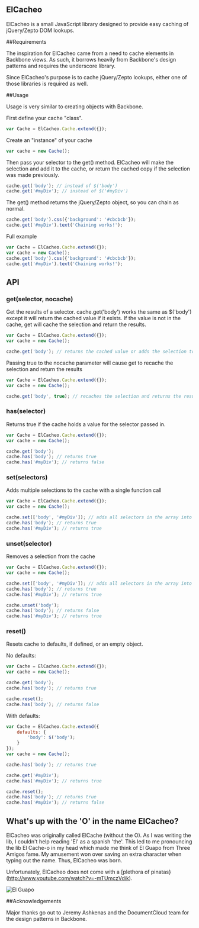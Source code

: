 ## ElCacheo

ElCacheo is a small JavaScript library designed to provide easy caching of jQuery/Zepto DOM lookups.

##Requirements

The inspiration for ElCacheo came from a need to cache elements in Backbone views. As such, it borrows heavily from Backbone's design patterns and requires the underscore library.

Since ElCacheo's purpose is to cache jQuery/Zepto lookups, either one of those libraries is required as well.

##Usage

Usage is very similar to creating objects with Backbone.

First define your cache "class". 

```JavaScript
var Cache = ElCacheo.Cache.extend({});
```

Create an "instance" of your cache

```JavaScript
var cache = new Cache();
```

Then pass your selector to the get() method. ElCacheo will make the selection and add it to the cache, or return the cached copy if the selection was made previously.

```JavaScript
cache.get('body'); // instead of $('body')
cache.get('#myDiv'); // instead of $('#myDiv')
```

The get() method returns the jQuery/Zepto object, so you can chain as normal.

```JavaScript
cache.get('body').css({'background': '#cbcbcb'}); 
cache.get('#myDiv').text('Chaining works!');
```

Full example

```JavaScript
var Cache = ElCacheo.Cache.extend({});
var cache = new Cache();
cache.get('body').css({'background': '#cbcbcb'}); 
cache.get('#myDiv').text('Chaining works!');
```

## API

### get(selector, nocache)

Get the results of a selector. cache.get('body') works the same as $('body') except it will return the cached value if it exists. If the value is not in the cache, get will cache the selection and return the results.

```JavaScript
var Cache = ElCacheo.Cache.extend({});
var cache = new Cache();

cache.get('body'); // returns the cached value or adds the selection to the cache if it's not cached yet
```

Passing true to the nocache parameter will cause get to recache the selection and return the results

```JavaScript
var Cache = ElCacheo.Cache.extend({});
var cache = new Cache();

cache.get('body', true); // recaches the selection and returns the results
```

### has(selector)

Returns true if the cache holds a value for the selector passed in.

```JavaScript
var Cache = ElCacheo.Cache.extend({});
var cache = new Cache();

cache.get('body');
cache.has('body'); // returns true
cache.has('#myDiv'); // returns false
```

### set(selectors)

Adds multiple selections to the cache with a single function call

```JavaScript
var Cache = ElCacheo.Cache.extend({});
var cache = new Cache();

cache.set(['body', '#myDiv']); // adds all selectors in the array into the cache
cache.has('body'); // returns true
cache.has('#myDiv'); // returns true
```

### unset(selector)

Removes a selection from the cache

```JavaScript
var Cache = ElCacheo.Cache.extend({});
var cache = new Cache();

cache.set(['body', '#myDiv']); // adds all selectors in the array into the cache
cache.has('body'); // returns true
cache.has('#myDiv'); // returns true

cache.unset('body');
cache.has('body'); // returns false
cache.has('#myDiv'); // returns true
```

### reset()

Resets cache to defaults, if defined, or an empty object.

No defaults:

```JavaScript
var Cache = ElCacheo.Cache.extend({});
var cache = new Cache();

cache.get('body');
cache.has('body'); // returns true

cache.reset();
cache.has('body'); // returns false
```

With defaults:

```JavaScript
var Cache = ElCacheo.Cache.extend({
	defaults: {
		'body': $('body');
	}
});
var cache = new Cache();

cache.has('body'); // returns true

cache.get('#myDiv');
cache.has('#myDiv'); // returns true

cache.reset();
cache.has('body'); // returns true
cache.has('#myDiv'); // returns false
```

## What's up with the 'O' in the name ElCacheo?

ElCacheo was originally called ElCache (without the O). As I was writing the lib, I couldn't help reading 'El' as a spanish 'the'. This led to me pronouncing the lib El Cache-o in my head which made me think of El Guapo from Three Amigos fame. My amusement won over saving an extra character when typing out the name. Thus, ElCacheo was born. 

Unfortunately, ElCacheo does not come with a [plethora of pinatas}(http://www.youtube.com/watch?v=-mTUmczVdik).

![El Guapo](http://www.johnnygoodtimes.com/el%20guapo%2002.jpg "El Guapo")

##Acknowledgements

Major thanks go out to Jeremy Ashkenas and the DocumentCloud team for the design patterns in Backbone.